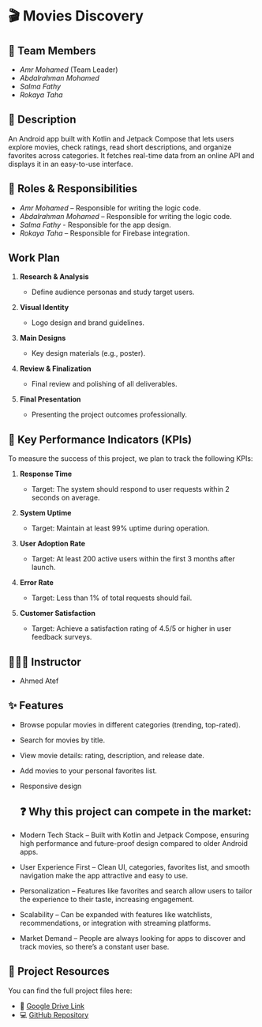 # 🎬 Movies Discovery

## 👥 Team Members
  - *Amr Mohamed* (Team Leader)
  - *Abdalrahman Mohamed*
  - *Salma Fathy* 
  - *Rokaya Taha*

## 🎥 Description
An Android app built with Kotlin and Jetpack Compose that lets users explore movies, check ratings, read short descriptions, and organize favorites across categories. It fetches real-time data from an online API and displays it in an easy-to-use interface.


## 🧩 Roles & Responsibilities
  - *Amr Mohamed* – Responsible for writing the logic code.
  - *Abdalrahman Mohamed* – Responsible for writing the logic code.
  - *Salma Fathy* - Responsible for the app design.
  - *Rokaya Taha* – Responsible for Firebase integration.
## Work Plan

1. **Research & Analysis**  
   - Define audience personas and study target users.

2. **Visual Identity**  
   - Logo design and brand guidelines.

3. **Main Designs**  
   - Key design materials (e.g., poster).


4. **Review & Finalization**  
   - Final review and polishing of all deliverables.

5. **Final Presentation**  
   - Presenting the project outcomes professionally.


## 🔑 Key Performance Indicators (KPIs)

To measure the success of this project, we plan to track the following KPIs:

1. **Response Time**  
   - Target: The system should respond to user requests within 2 seconds on average.

2. **System Uptime**  
   - Target: Maintain at least 99% uptime during operation.

3. **User Adoption Rate**  
   - Target: At least 200 active users within the first 3 months after launch.

4. **Error Rate**  
   - Target: Less than 1% of total requests should fail.

5. **Customer Satisfaction**  
   - Target: Achieve a satisfaction rating of 4.5/5 or higher in user feedback surveys.

## 👨🏼‍🏫 Instructor 
  - Ahmed Atef

## ✨ Features
- Browse popular movies in different categories (trending, top-rated).
- Search for movies by title.
- View movie details: rating, description, and release date.
- Add movies to your personal favorites list.
- Responsive design

  ## ❓ Why this project can compete in the market:
- Modern Tech Stack – Built with Kotlin and Jetpack Compose, ensuring high performance and future-proof design compared to older Android apps.
- User Experience First – Clean UI, categories, favorites list, and smooth navigation make the app attractive and easy to use.
- Personalization – Features like favorites and search allow users to tailor the experience to their taste, increasing engagement.
- Scalability – Can be expanded with features like watchlists, recommendations, or integration with streaming platforms.
- Market Demand – People are always looking for apps to discover and track movies, so there’s a constant user base.

## 🔗 Project Resources
You can find the full project files here:
- 📂 [Google Drive Link](https://drive.google.com/drive/folders/1jBRFV0KBceXAK8NEcSd1UfnaaHFS32p9?usp=sharing)
- 💻 [GitHub Repository](https://github.com/Amr-mohamed-abbd-allah-mohamed/movies-discovery-)
